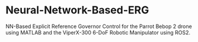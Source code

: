 # Neural-Network-Based-ERG
NN-Based Explicit Reference Governor Control for the Parrot Bebop 2 drone using MATLAB and the ViperX-300 6-DoF Robotic Manipulator using ROS2.
